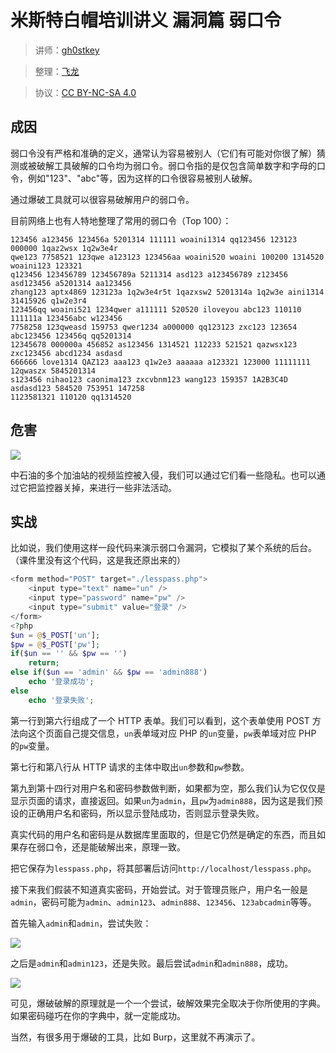 # 米斯特白帽培训讲义 漏洞篇 弱口令

> 讲师：[gh0stkey](https://www.zhihu.com/people/gh0stkey/answers)

> 整理：[飞龙](https://github.com/)

> 协议：[CC BY-NC-SA 4.0](http://creativecommons.org/licenses/by-nc-sa/4.0/)

## 成因

弱口令没有严格和准确的定义，通常认为容易被别人（它们有可能对你很了解）猜测或被破解工具破解的口令均为弱口令。弱口令指的是仅包含简单数字和字母的口令，例如"123"、"abc"等，因为这样的口令很容易被别人破解。

通过爆破工具就可以很容易破解用户的弱口令。

目前网络上也有人特地整理了常用的弱口令（Top 100）：

```
123456 a123456 123456a 5201314 111111 woaini1314 qq123456 123123 000000 1qaz2wsx 1q2w3e4r 
qwe123 7758521 123qwe a123123 123456aa woaini520 woaini 100200 1314520 woaini123 123321 
q123456 123456789 123456789a 5211314 asd123 a123456789 z123456 asd123456 a5201314 aa123456 
zhang123 aptx4869 123123a 1q2w3e4r5t 1qazxsw2 5201314a 1q2w3e aini1314 31415926 q1w2e3r4 
123456qq woaini521 1234qwer a111111 520520 iloveyou abc123 110110 111111a 123456abc w123456 
7758258 123qweasd 159753 qwer1234 a000000 qq123123 zxc123 123654 abc123456 123456q qq5201314 
12345678 000000a 456852 as123456 1314521 112233 521521 qazwsx123 zxc123456 abcd1234 asdasd 
666666 love1314 QAZ123 aaa123 q1w2e3 aaaaaa a123321 123000 11111111 12qwaszx 5845201314 
s123456 nihao123 caonima123 zxcvbnm123 wang123 159357 1A2B3C4D asdasd123 584520 753951 147258 
1123581321 110120 qq1314520
```

## 危害

![](http://ww3.sinaimg.cn/large/841aea59jw1fau41nan6lj20tm0c5dh8.jpg)

中石油的多个加油站的视频监控被入侵，我们可以通过它们看一些隐私。也可以通过它把监控器关掉，来进行一些非法活动。

## 实战

比如说，我们使用这样一段代码来演示弱口令漏洞，它模拟了某个系统的后台。（课件里没有这个代码，这是我还原出来的）

```php
<form method="POST" target="./lesspass.php">
    <input type="text" name="un" />
    <input type="password" name="pw" />
    <input type="submit" value="登录" />
</form>
<?php
$un = @$_POST['un'];
$pw = @$_POST['pw'];
if($un == '' && $pw == '') 
    return;
else if($un == 'admin' && $pw == 'admin888') 
    echo '登录成功';
else
    echo '登录失败';
```

第一行到第六行组成了一个 HTTP 表单。我们可以看到，这个表单使用 POST 方法向这个页面自己提交信息，`un`表单域对应 PHP 的`un`变量，`pw`表单域对应 PHP 的`pw`变量。

第七行和第八行从 HTTP 请求的主体中取出`un`参数和`pw`参数。

第九到第十四行对用户名和密码参数做判断，如果都为空，那么我们认为它仅仅是显示页面的请求，直接返回。如果`un`为`admin`，且`pw`为`admin888`，因为这是我们预设的正确用户名和密码，所以显示登陆成功，否则显示登录失败。

真实代码的用户名和密码是从数据库里面取的，但是它仍然是确定的东西，而且如果存在弱口令，还是能破解出来，原理一致。

把它保存为`lesspass.php`，将其部署后访问`http://localhost/lesspass.php`。

接下来我们假装不知道真实密码，开始尝试。对于管理员账户，用户名一般是`admin`，密码可能为`admin`、`admin123`、`admin888`、`123456`、`123abcadmin`等等。

首先输入`admin`和`admin`，尝试失败：

![](http://ww4.sinaimg.cn/large/841aea59jw1fau41squzzj20eu04zwel.jpg)

之后是`admin`和`admin123`，还是失败。最后尝试`admin`和`admin888`，成功。

![](http://ww1.sinaimg.cn/large/841aea59jw1fau41x5e4hj20f0051glp.jpg)

可见，爆破破解的原理就是一个一个尝试，破解效果完全取决于你所使用的字典。如果密码碰巧在你的字典中，就一定能成功。

当然，有很多用于爆破的工具，比如 Burp，这里就不再演示了。
